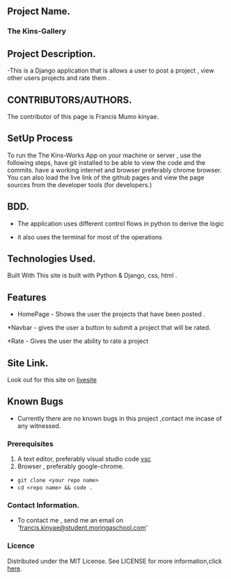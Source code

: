 ## Project Name.
### The Kins-Gallery

## Project Description.
-This is a Django application that is allows a user to post a project , view other users projects and rate them .


## CONTRIBUTORS/AUTHORS. 
The contributor of this page is Francis Mumo kinyae.

## SetUp Process 
To run the The Kins-Works   App on your machine or server , use the following steps,
 have git installed to be able to view the code and the commits.
 have a working internet and browser preferably chrome browser.
 You can also load the live link of the github pages and view the page sources from the developer tools (for developers.)

 ## BDD.
 - The application uses different control flows in python to derive the logic

 - it also uses the terminal for most of the operations

## Technologies Used.
Built With This site is built with Python & Django, css, html .

## Features 
* HomePage - Shows the user the projects that have been posted .

*Navbar - gives the user a button to submit a project that will be rated.

*Rate - Gives the user the ability to rate a project


## Site Link.

Look out for this site on [livesite](https://code.visualstudio.com/)

## Known Bugs
- Currently there are no known bugs in this project ,contact me incase of any witnessed.



### Prerequisites
1. A text editor, preferably visual studio code [vsc](https://code.visualstudio.com/)
2. Browser , preferably google-chrome.

- `git clone <your repo name>`
- `cd <repo name> && code .`

### Contact Information.
- To contact me , send me an email on 'francis.kinyae@student.moringaschool.com'

### Licence
Distributed under the MIT License. See LICENSE for more information,click 
[here](https://github.com/fkinyae/kins-stage/blob/master/LICENSE).
